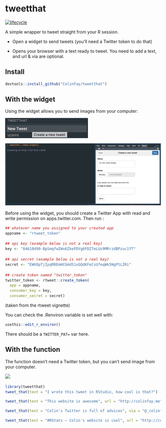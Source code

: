 <!-- README.md is generated from README.Rmd. Please edit that file -->
tweetthat
=========

[![lifecycle](https://img.shields.io/badge/lifecycle-experimental-orange.svg)](https://img.shields.io/badge/lifecycle-experimental-orange.svg)

A simple wrapper to tweet straight from your R session.

-   Open a widget to send tweets (you’ll need a Twitter token to do
    that)

-   Opens your browser with a text ready to tweet. You need to add a
    text, and url & via are optional.

Install
-------

``` r
devtools::install_github("ColinFay/tweetthat")
```

With the widget
---------------

Using the widget allows you to send images from your computer:

![](gifs/widget_1.png)

![](gifs/widget_full.png)

Before using the widget, you should create a Twitter App with read and
write permission on apps.twitter.com. Then run :

``` r
## whatever name you assigned to your created app
appname <- "rtweet_token"

## api key (example below is not a real key)
key <- "84618490-BpSmqfwIWx6ZkeFDVg6FDZ7eLUs9MRrzdBPzuc1YT"

## api secret (example below is not a real key)
secret <- "EWXOpTjIpqM8EmHCGHd51xGQdKFeCsUfeqWk5NgPtLIRi"

## create token named "twitter_token"
twitter_token <- rtweet::create_token(
  app = appname,
  consumer_key = key,
  consumer_secret = secret)
```

(taken from the rtweet vignette)

You can check the .Renviron variable is set well with:

``` r
usethis::edit_r_environ()
```

There should be a `TWITTER_PAT=` var here.

With the function
-----------------

The function doesn’t need a Twitter token, but you can’t send image from
your computer.

![](gifs/tweet_that.gif)

``` r
library(tweetthat)
tweet_that(text = "I wrote this tweet in RStudio, how cool is that?")
```

``` r
tweet_that(text = "This website is awesome", url = "http://colinfay.me")
```

``` r
tweet_that(text = "Colin's Twitter is full of advices", via = "@_colinfay")
```

``` r
tweet_that(text = "#RStats — Colin's website is cool", url = "http://colinfay.me", via = "@_colinfay")
```
